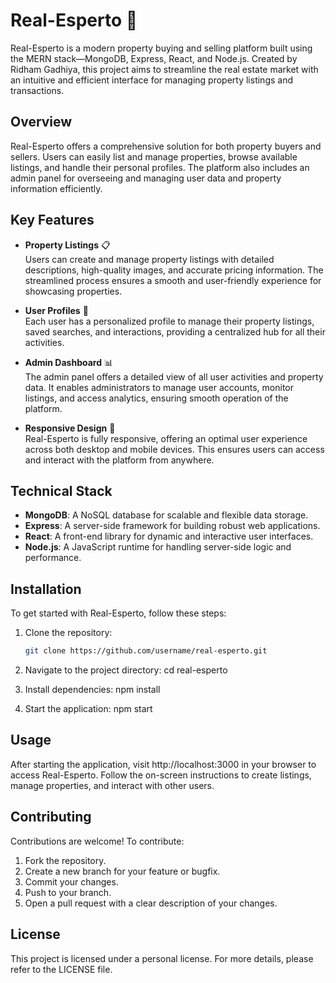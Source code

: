 # Real-Esperto 🌟

Real-Esperto is a modern property buying and selling platform built using the MERN stack—MongoDB, Express, React, and Node.js. Created by Ridham Gadhiya, this project aims to streamline the real estate market with an intuitive and efficient interface for managing property listings and transactions.

## Overview

Real-Esperto offers a comprehensive solution for both property buyers and sellers. Users can easily list and manage properties, browse available listings, and handle their personal profiles. The platform also includes an admin panel for overseeing and managing user data and property information efficiently.

## Key Features

- **Property Listings** 📋  
  Users can create and manage property listings with detailed descriptions, high-quality images, and accurate pricing information. The streamlined process ensures a smooth and user-friendly experience for showcasing properties.

- **User Profiles** 👤  
  Each user has a personalized profile to manage their property listings, saved searches, and interactions, providing a centralized hub for all their activities.

- **Admin Dashboard** 📊  
  The admin panel offers a detailed view of all user activities and property data. It enables administrators to manage user accounts, monitor listings, and access analytics, ensuring smooth operation of the platform.

- **Responsive Design** 📱  
  Real-Esperto is fully responsive, offering an optimal user experience across both desktop and mobile devices. This ensures users can access and interact with the platform from anywhere.

## Technical Stack

- **MongoDB**: A NoSQL database for scalable and flexible data storage.
- **Express**: A server-side framework for building robust web applications.
- **React**: A front-end library for dynamic and interactive user interfaces.
- **Node.js**: A JavaScript runtime for handling server-side logic and performance.

## Installation

To get started with Real-Esperto, follow these steps:

1. Clone the repository:
   ```bash
   git clone https://github.com/username/real-esperto.git

2. Navigate to the project directory:
   cd real-esperto

3. Install dependencies:
   npm install

4. Start the application:
   npm start

## Usage
After starting the application, visit http://localhost:3000 in your browser to access Real-Esperto. Follow the on-screen instructions to create listings, manage properties, and interact with other users.

## Contributing
Contributions are welcome! To contribute:

1. Fork the repository.
2. Create a new branch for your feature or bugfix.
3. Commit your changes.
4. Push to your branch.
5. Open a pull request with a clear description of your changes.

## License
This project is licensed under a personal license. For more details, please refer to the LICENSE file.
